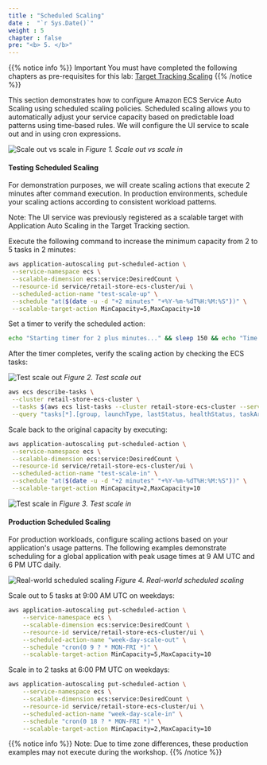 ```yaml
---
title : "Scheduled Scaling"
date :  "`r Sys.Date()`" 
weight : 5
chapter : false
pre: "<b> 5. </b>"
---
```


{{% notice info %}}
Important
You must have completed the following chapters as pre-requisites for this lab:
[Target Tracking Scaling](/3-target-tracking-scaling)
{{% /notice %}}

This section demonstrates how to configure Amazon ECS Service Auto Scaling using scheduled scaling policies. Scheduled scaling allows you to automatically adjust your service capacity based on predictable load patterns using time-based rules. We will configure the UI service to scale out and in using cron expressions.

![Scale out vs scale in](/images/5-scheduled-scaling/image-3.png)
*Figure 1. Scale out vs scale in*

#### Testing Scheduled Scaling

For demonstration purposes, we will create scaling actions that execute 2 minutes after command execution. In production environments, schedule your scaling actions according to consistent workload patterns.

Note: The UI service was previously registered as a scalable target with Application Auto Scaling in the Target Tracking section.

Execute the following command to increase the minimum capacity from 2 to 5 tasks in 2 minutes:

```bash
aws application-autoscaling put-scheduled-action \
 --service-namespace ecs \
 --scalable-dimension ecs:service:DesiredCount \
 --resource-id service/retail-store-ecs-cluster/ui \
 --scheduled-action-name "test-scale-up" \
 --schedule "at($(date -u -d "+2 minutes" "+%Y-%m-%dT%H:%M:%S"))" \
 --scalable-target-action MinCapacity=5,MaxCapacity=10
```

Set a timer to verify the scheduled action:

```bash
echo "Starting timer for 2 plus minutes..." && sleep 150 && echo "Time's up! and you can run the next command"
```

After the timer completes, verify the scaling action by checking the ECS tasks:

![Test scale out](/images/5-scheduled-scaling/image-1.png)
*Figure 2. Test scale out*

```bash
aws ecs describe-tasks \
 --cluster retail-store-ecs-cluster \
 --tasks $(aws ecs list-tasks --cluster retail-store-ecs-cluster --service-name ui --query 'taskArns[]' --output text) \
 --query "tasks[*].[group, launchType, lastStatus, healthStatus, taskArn]" --output table
```

Scale back to the original capacity by executing:

```bash
aws application-autoscaling put-scheduled-action \
 --service-namespace ecs \
 --scalable-dimension ecs:service:DesiredCount \
 --resource-id service/retail-store-ecs-cluster/ui \
 --scheduled-action-name "test-scale-in" \
 --schedule "at($(date -u -d "+2 minutes" "+%Y-%m-%dT%H:%M:%S"))" \
 --scalable-target-action MinCapacity=2,MaxCapacity=10
```

![Test scale in](/images/5-scheduled-scaling/image-2.png)
*Figure 3. Test scale in*

#### Production Scheduled Scaling

For production workloads, configure scaling actions based on your application's usage patterns. The following examples demonstrate scheduling for a global application with peak usage times at 9 AM UTC and 6 PM UTC daily.

![Real-world scheduled scaling](/images/5-scheduled-scaling/image.png)
*Figure 4. Real-world scheduled scaling*

Scale out to 5 tasks at 9:00 AM UTC on weekdays:

```bash
aws application-autoscaling put-scheduled-action \
    --service-namespace ecs \
    --scalable-dimension ecs:service:DesiredCount \
    --resource-id service/retail-store-ecs-cluster/ui \
    --scheduled-action-name "week-day-scale-out" \
    --schedule "cron(0 9 ? * MON-FRI *)" \
    --scalable-target-action MinCapacity=5,MaxCapacity=10
```

Scale in to 2 tasks at 6:00 PM UTC on weekdays:

```bash
aws application-autoscaling put-scheduled-action \
    --service-namespace ecs \
    --scalable-dimension ecs:service:DesiredCount \
    --resource-id service/retail-store-ecs-cluster/ui \
    --scheduled-action-name "week-day-scale-in" \
    --schedule "cron(0 18 ? * MON-FRI *)" \
    --scalable-target-action MinCapacity=2,MaxCapacity=10
```

{{% notice info %}}
Note: Due to time zone differences, these production examples may not execute during the workshop.
{{% /notice %}}